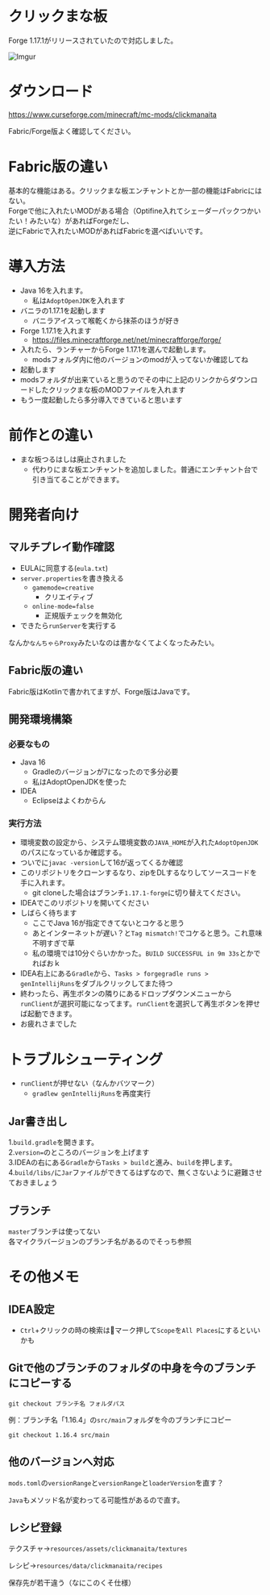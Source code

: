 # クリックまな板
Forge 1.17.1がリリースされていたので対応しました。

![Imgur](https://imgur.com/ZMqBqpH.png)

# ダウンロード
https://www.curseforge.com/minecraft/mc-mods/clickmanaita

Fabric/Forge版よく確認してください。

# Fabric版の違い
基本的な機能はある。クリックまな板エンチャントとか一部の機能はFabricにはない。  
Forgeで他に入れたいMODがある場合（Optifine入れてシェーダーパックつかいたい！みたいな）があればForgeだし、  
逆にFabricで入れたいMODがあればFabricを選べばいいです。

# 導入方法
- Java 16を入れます。
  - 私は`AdoptOpenJDK`を入れます
- バニラの1.17.1を起動します
    - バニラアイスって喉乾くから抹茶のほうが好き
- Forge 1.17.1を入れます
  - https://files.minecraftforge.net/net/minecraftforge/forge/
- 入れたら、ランチャーからForge 1.17.1を選んで起動します。
  - modsフォルダ内に他のバージョンのmodが入ってないか確認してね
- 起動します
- modsフォルダが出来ていると思うのでその中に上記のリンクからダウンロードしたクリックまな板のMODファイルを入れます
- もう一度起動したら多分導入できていると思います

# 前作との違い
- まな板つるはしは廃止されました
    - 代わりにまな板エンチャントを追加しました。普通にエンチャント台で引き当てることができます。
  
# 開発者向け
## マルチプレイ動作確認
- EULAに同意する(`eula.txt`)
- `server.properties`を書き換える
   - `gamemode=creative`
     - クリエイティブ
   - `online-mode=false`
     - 正規版チェックを無効化
- できたら`runServer`を実行する

なんか`なんちゃらProxy`みたいなのは書かなくてよくなったみたい。

## Fabric版の違い
Fabric版はKotlinで書かれてますが、Forge版はJavaです。

## 開発環境構築

### 必要なもの
- Java 16
    - Gradleのバージョンが7になったので多分必要
    - 私はAdoptOpenJDKを使った
- IDEA
    - Eclipseはよくわからん
    
### 実行方法
- 環境変数の設定から、システム環境変数の`JAVA_HOME`が入れた`AdoptOpenJDK`のパスになっているか確認する。
- ついでに`javac -version`して16が返ってくるか確認
- このリポジトリをクローンするなり、zipをDLするなりしてソースコードを手に入れます。
    - git cloneした場合はブランチ`1.17.1-forge`に切り替えてください。
- IDEAでこのリポジトリを開いてください
- しばらく待ちます
    - ここでJava 16が指定できてないとコケると思う
    - あとインターネットが遅い？と`Tag mismatch!`でコケると思う。これ意味不明すぎで草
    - 私の環境では10分ぐらいかかった。`BUILD SUCCESSFUL in 9m 33s`とかでればおｋ
- IDEA右上にある`Gradle`から、`Tasks > forgegradle runs > genIntellijRuns`をダブルクリックしてまた待つ
- 終わったら、再生ボタンの隣りにあるドロップダウンメニューから`runClient`が選択可能になってます。`runClient`を選択して再生ボタンを押せば起動できます。
- お疲れさまでした


# トラブルシューティング
- `runClient`が押せない（なんかバツマーク）
    - `gradlew genIntellijRuns`を再度実行
    
## Jar書き出し

1.`build.gradle`を開きます。  
2.`version=`のところのバージョンを上げます  
3.IDEAの右にある`Gradle`から`Tasks > build`と進み、`build`を押します。
4.`build/libs/`に`Jar`ファイルができてるはずなので、無くさないように避難させておきましょう

## ブランチ
`master`ブランチは使ってない  
各マイクラバージョンのブランチ名があるのでそっち参照

# その他メモ

## IDEA設定
- `Ctrl`+クリックの時の検索は🔧マーク押して`Scope`を`All Places`にするといいかも

## Gitで他のブランチのフォルダの中身を今のブランチにコピーする

`git checkout ブランチ名 フォルダパス`

例：ブランチ名「1.16.4」の`src/main`フォルダを今のブランチにコピー

`git checkout 1.16.4 src/main`

## 他のバージョンへ対応

`mods.toml`の`versionRange`と`versionRange`と`loaderVersion`を直す？

`Java`もメソッド名が変わってる可能性があるので直す。

## レシピ登録
テクスチャ→`resources/assets/clickmanaita/textures`

レシピ→`resources/data/clickmanaita/recipes`

保存先が若干違う（なにこのくそ仕様）
